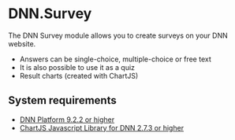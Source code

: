 # DNN.Survey
The DNN Survey module allows you to create surveys on your DNN website.

* Answers can be single-choice, multiple-choice or free text
* It is also possible to use it as a quiz
* Result charts (created with ChartJS)

## System requirements

* [DNN Platform 9.2.2 or higher](https://github.com/dnnsoftware/Dnn.Platform/releases)
* [ChartJS Javascript Library for DNN 2.7.3 or higher](https://github.com/EngageSoftware/DNN-JavaScript-Libraries/releases/tag/chart.js_2.7.3)

